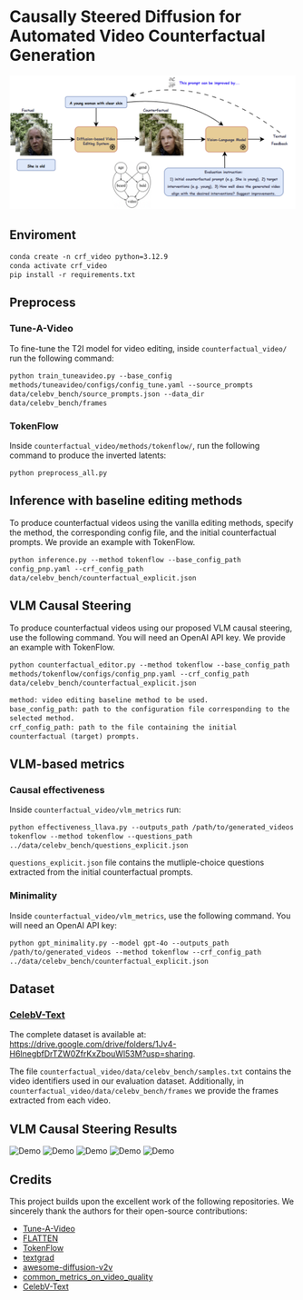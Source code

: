# Causally Steered Diffusion for Automated Video Counterfactual Generation
![image](docs/static/images/figure2_v8.png)


## Enviroment
```
conda create -n crf_video python=3.12.9
conda activate crf_video
pip install -r requirements.txt
```
## Preprocess
### Tune-A-Video
To fine-tune the T2I model for video editing, inside `counterfactual_video/` run the following command:
```
python train_tuneavideo.py --base_config methods/tuneavideo/configs/config_tune.yaml --source_prompts data/celebv_bench/source_prompts.json --data_dir data/celebv_bench/frames
```
### TokenFlow
Inside `counterfactual_video/methods/tokenflow/`, run the following command to produce the inverted latents:
```
python preprocess_all.py 
```

## Inference with baseline editing methods
To produce counterfactual videos using the vanilla editing methods, specify the method, the corresponding config file, and the initial counterfactual prompts. We provide an example with TokenFlow.
```
python inference.py --method tokenflow --base_config_path config_pnp.yaml --crf_config_path data/celebv_bench/counterfactual_explicit.json
```

## VLM Causal Steering
To produce counterfactual videos using our proposed VLM causal steering, use the following command. You will need an OpenAI API key.
We provide an example with TokenFlow.
```
python counterfactual_editor.py --method tokenflow --base_config_path methods/tokenflow/configs/config_pnp.yaml --crf_config_path data/celebv_bench/counterfactual_explicit.json
```

```
method: video editing baseline method to be used.
base_config_path: path to the configuration file corresponding to the selected method.
crf_config_path: path to the file containing the initial counterfactual (target) prompts.
```
## VLM-based metrics
### Causal effectiveness
Inside `counterfactual_video/vlm_metrics` run:
```
python effectiveness_llava.py --outputs_path /path/to/generated_videos tokenflow --method tokenflow --questions_path ../data/celebv_bench/questions_explicit.json
```
`questions_explicit.json` file contains the mutliple-choice questions extracted from the initial counterfactual prompts.

### Minimality
Inside `counterfactual_video/vlm_metrics`,  use the following command. You will need an OpenAI API key:
```
python gpt_minimality.py --model gpt-4o --outputs_path /path/to/generated_videos --method tokenflow --crf_config_path ../data/celebv_bench/counterfactual_explicit.json
```

## Dataset
###  [CelebV-Text](https://github.com/CelebV-Text/CelebV-Text)
The complete dataset is available at: https://drive.google.com/drive/folders/1Jv4-H6lnegbfDrTZW0ZfrKxZbouWl53M?usp=sharing.

The file `counterfactual_video/data/celebv_bench/samples.txt` contains the video identifiers used in our evaluation dataset. Additionally, in `counterfactual_video/data/celebv_bench/frames` we provide the frames extracted from each video.

## VLM Causal Steering Results
![Demo](docs/static/images/fig1/1F5naBzNfi8_0_0.gif) ![Demo](docs/static/images/fig1/aGRVuZHstlU_0_0.gif)  ![Demo](docs/static/images/tokenflow/vMkIT1SycG8_14_1.gif) 
![Demo](docs/static/images/flatten/0xtFFvocggE_6_0.gif) ![Demo](docs/static/images/flatten/-_zyvfId578_12_1.gif) 


## Credits
This project builds upon the excellent work of the following repositories. We sincerely thank the authors for their open-source contributions:
*  [Tune-A-Video](https://github.com/showlab/Tune-A-Video/tree/main)
*  [FLATTEN](https://github.com/yrcong/flatten/tree/main)
*  [TokenFlow](https://github.com/omerbt/TokenFlow)
*  [textgrad](https://github.com/zou-group/textgrad/tree/main)
*  [awesome-diffusion-v2v](https://github.com/wenhao728/awesome-diffusion-v2v)
*  [common_metrics_on_video_quality](https://github.com/JunyaoHu/common_metrics_on_video_quality)
*  [CelebV-Text](https://github.com/CelebV-Text/CelebV-Text)

